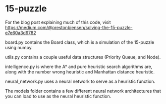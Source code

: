 # 15-puzzle

For the blog post explaining much of this code, visit https://medium.com/@prestonbjensen/solving-the-15-puzzle-e7e60a3d9782

board.py contains the Board class, which is a simulation of the 15-puzzle using numpy.

utils.py contains a couple useful data structures (Priority Queue, and Node).

intelligence.py is where the A* and pure heuristic search algorithms are, along with the number wrong heuristic and Manhattan distance heuristic.

neural_network.py uses a neural network to serve as a heuristic function. 

The models folder contains a few different neural network architectures that you can load to use as the neural heuristic function.

